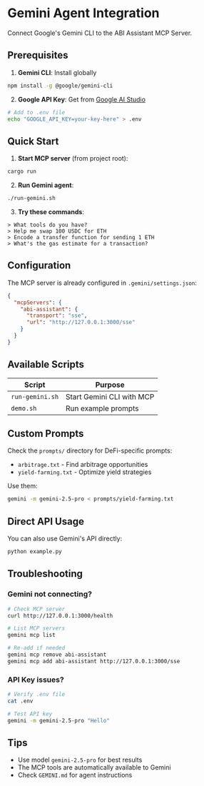 # Gemini Agent Integration

Connect Google's Gemini CLI to the ABI Assistant MCP Server.

## Prerequisites

1. **Gemini CLI**: Install globally
```bash
npm install -g @google/gemini-cli
```

2. **Google API Key**: Get from [Google AI Studio](https://makersuite.google.com/app/apikey)
```bash
# Add to .env file
echo "GOOGLE_API_KEY=your-key-here" > .env
```

## Quick Start

1. **Start MCP server** (from project root):
```bash
cargo run
```

2. **Run Gemini agent**:
```bash
./run-gemini.sh
```

3. **Try these commands**:
```
> What tools do you have?
> Help me swap 100 USDC for ETH
> Encode a transfer function for sending 1 ETH
> What's the gas estimate for a transaction?
```

## Configuration

The MCP server is already configured in `.gemini/settings.json`:
```json
{
  "mcpServers": {
    "abi-assistant": {
      "transport": "sse",
      "url": "http://127.0.0.1:3000/sse"
    }
  }
}
```

## Available Scripts

| Script | Purpose |
|--------|---------|
| `run-gemini.sh` | Start Gemini CLI with MCP |
| `demo.sh` | Run example prompts |

## Custom Prompts

Check the `prompts/` directory for DeFi-specific prompts:
- `arbitrage.txt` - Find arbitrage opportunities
- `yield-farming.txt` - Optimize yield strategies

Use them:
```bash
gemini -m gemini-2.5-pro < prompts/yield-farming.txt
```

## Direct API Usage

You can also use Gemini's API directly:
```bash
python example.py
```

## Troubleshooting

### Gemini not connecting?
```bash
# Check MCP server
curl http://127.0.0.1:3000/health

# List MCP servers
gemini mcp list

# Re-add if needed
gemini mcp remove abi-assistant
gemini mcp add abi-assistant http://127.0.0.1:3000/sse
```

### API Key issues?
```bash
# Verify .env file
cat .env

# Test API key
gemini -m gemini-2.5-pro "Hello"
```

## Tips

- Use model `gemini-2.5-pro` for best results
- The MCP tools are automatically available to Gemini
- Check `GEMINI.md` for agent instructions